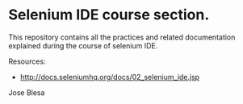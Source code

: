 
# Selenium IDE course section.

This repository contains all the practices and related documentation  
explained during the course of selenium IDE.

Resources:

- http://docs.seleniumhq.org/docs/02_selenium_ide.jsp


Jose Blesa
